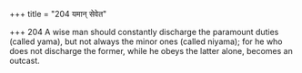 +++
title = "204 यमान् सेवेत"

+++
204	A wise man should constantly discharge the paramount duties (called yama), but not always the minor ones (called niyama); for he who does not discharge the former, while he obeys the latter alone, becomes an outcast.